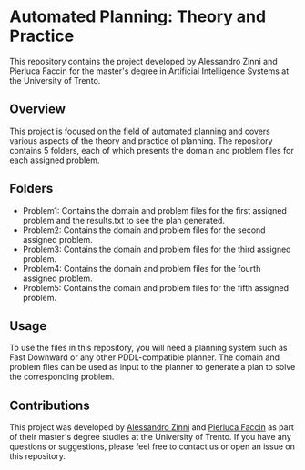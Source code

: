 # Automated Planning: Theory and Practice

This repository contains the project developed by Alessandro Zinni and Pierluca Faccin for the master's degree in Artificial Intelligence Systems at the University of Trento.

## Overview

This project is focused on the field of automated planning and covers various aspects of the theory and practice of planning. The repository contains 5 folders, each of which presents the domain and problem files for each assigned problem.

## Folders

- Problem1: Contains the domain and problem files for the first assigned problem and the results.txt to see the plan generated.
- Problem2: Contains the domain and problem files for the second assigned problem.
- Problem3: Contains the domain and problem files for the third assigned problem.
- Problem4: Contains the domain and problem files for the fourth assigned problem.
- Problem5: Contains the domain and problem files for the fifth assigned problem.

## Usage

To use the files in this repository, you will need a planning system such as Fast Downward or any other PDDL-compatible planner. The domain and problem files can be used as input to the planner to generate a plan to solve the corresponding problem.

## Contributions

This project was developed by [Alessandro Zinni](https://github.com/Zinni98) and [Pierluca Faccin](https://github.com/pierlucafaccin) as part of their master's degree studies at the University of Trento. If you have any questions or suggestions, please feel free to contact us or open an issue on this repository.

